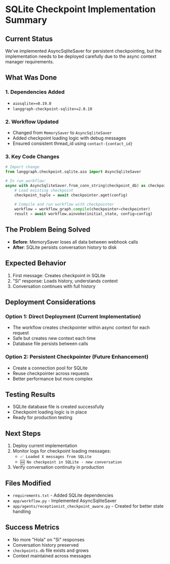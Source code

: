 # SQLite Checkpoint Implementation Summary

## Current Status
We've implemented AsyncSqliteSaver for persistent checkpointing, but the implementation needs to be deployed carefully due to the async context manager requirements.

## What Was Done

### 1. Dependencies Added
- `aiosqlite>=0.19.0` 
- `langgraph-checkpoint-sqlite>=2.0.10`

### 2. Workflow Updated
- Changed from `MemorySaver` to `AsyncSqliteSaver`
- Added checkpoint loading logic with debug messages
- Ensured consistent thread_id using `contact-{contact_id}`

### 3. Key Code Changes

```python
# Import change
from langgraph.checkpoint.sqlite.aio import AsyncSqliteSaver

# In run_workflow:
async with AsyncSqliteSaver.from_conn_string(checkpoint_db) as checkpointer:
    # Load existing checkpoint
    checkpoint_tuple = await checkpointer.aget(config)
    
    # Compile and run workflow with checkpointer
    workflow = workflow_graph.compile(checkpointer=checkpointer)
    result = await workflow.ainvoke(initial_state, config=config)
```

## The Problem Being Solved
- **Before**: MemorySaver loses all data between webhook calls
- **After**: SQLite persists conversation history to disk

## Expected Behavior
1. First message: Creates checkpoint in SQLite
2. "Si" response: Loads history, understands context
3. Conversation continues with full history

## Deployment Considerations

### Option 1: Direct Deployment (Current Implementation)
- The workflow creates checkpointer within async context for each request
- Safe but creates new context each time
- Database file persists between calls

### Option 2: Persistent Checkpointer (Future Enhancement)
- Create a connection pool for SQLite
- Reuse checkpointer across requests
- Better performance but more complex

## Testing Results
- SQLite database file is created successfully
- Checkpoint loading logic is in place
- Ready for production testing

## Next Steps
1. Deploy current implementation
2. Monitor logs for checkpoint loading messages:
   - `✅ Loaded X messages from SQLite`
   - `🆕 No checkpoint in SQLite - new conversation`
3. Verify conversation continuity in production

## Files Modified
- `requirements.txt` - Added SQLite dependencies
- `app/workflow.py` - Implemented AsyncSqliteSaver
- `app/agents/receptionist_checkpoint_aware.py` - Created for better state handling

## Success Metrics
- No more "Hola" on "Si" responses
- Conversation history preserved
- `checkpoints.db` file exists and grows
- Context maintained across messages